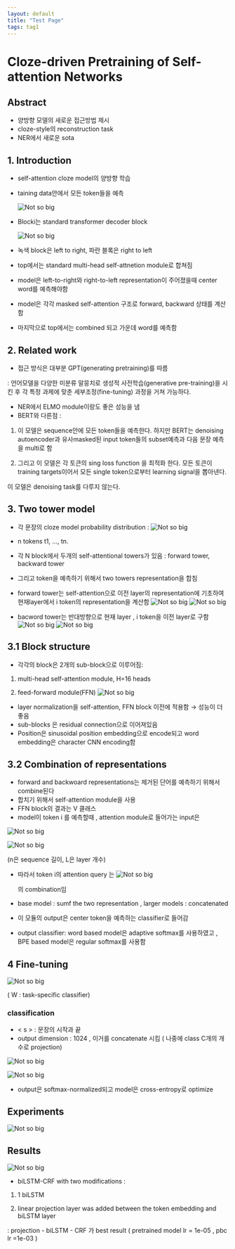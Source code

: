 ```yaml
---
layout: default
title: "Test Page"
tags: tag1
---
```


# Cloze-driven Pretraining of Self-attention Networks

## Abstract

- 양방향 모델의 새로운 접근방법 제시
- cloze-style의 reconstruction task
- NER에서 새로운 sota

## 1. Introduction

- self-attention cloze model의 양방향 학습
- taining data안에서 모든 token들을 예측

	![Not so big](21-06-18-image/1.png)

- Blocki는 standard transformer decoder block

    ![Not so big](21-06-18-image/0.png)

- 녹색 block은 left to right, 파란 블록은 right to left
- top에서는 standard multi-head self-attnetion module로 합쳐짐
- model은 left-to-right와 right-to-left representation이 주어졌을때 center word를 예측해야함
- model은 각각 masked self-attention 구조로 forward, backward 상태를 계산함
- 마지막으로 top에서는 combined 되고 가운데 word를 예측함

## 2. Related work

- 접근 방식은 대부분 GPT(generating pretraining)를 따름

: 언어모델을 다양한 미분류 말뭉치로 생성적 사전학습(generative pre-training)을 시킨 후 각 특정 과제에 맞춘 세부조정(fine-tuning) 과정을 거쳐 가능하다.

- NER에서 ELMO module이랑도 좋은 성능을 냄
- BERT와 다른점 :

1) 이 모델은 sequence안에 모든 token들을 예측한다. 하지만 BERT는 denoising autoencoder과 유사masked된 input token들의 subset예측과 다음 문장 예측을  multi로 함

2) 그리고 이 모델은 각 토큰의 sing loss function 을 최적화 한다. 모든 토큰이 training targets이어서 모든 single token으로부터 learning signal을 뽑아낸다. 

이 모델은 denoising task를 다루지 않는다.

## 3. Two tower model

- 각 문장의 cloze model probability distribution :
![Not so big](21-06-18-image/2.png)

- n tokens t1, ..., tn.
- 각 N block에서 두개의 self-attentional towers가 있음 : forward tower, backward tower
- 그리고 token을 예측하기 위해서 two towers representation을 합침
- forward tower는 self-attention으로 이전 layer의 representation에 기초하여 현재layer에서 i token의 representation을 계산함	
    ![Not so big](21-06-18-image/3.png)
    ![Not so big](21-06-18-image/4.png)

- bacword tower는 반대방향으로 현재 layer , i token을 이전 layer로 구함
	![Not so big](21-06-18-image/5.png)
    ![Not so big](21-06-18-image/6.png)
## 3.1 Block structure

- 각각의 block은 2개의 sub-block으로 이루어짐:

1)  multi-head self-attention module, H=16 heads

2)  feed-forward module(FFN)
![Not so big](21-06-18-image/7.png)

- layer normalization을 self-attention, FFN block 이전에 적용함 → 성능이 더 좋음
- sub-blocks 은 residual connection으로 이어져있음
- Position은 sinusoidal position embedding으로 encode되고 word embedding은  character CNN encoding함

## 3.2 Combination of representations

- forward and backwoard representations는 제거된 단어를 예측하기 위해서 combine된다
- 합치기 위해서 self-attention module을 사용
- FFN block의 결과는 V 클래스
- model이 token i 를 예측할때 , attention module로 들어가는 input은

![Not so big](21-06-18-image/8.png)

![Not so big](21-06-18-image/9.png)

(n은 sequence 길이, L은 layer 개수)

- 따라서 token i의 attention query 는
	![Not so big](21-06-18-image/10.png)
    
    의 combination임

- base model : sumf the two representation , larger models : concatenated
- 이 모듈의 output은 center token을 예측하는 classifier로 들어감
- output classifier: word based model은  adaptive softmax를 사용하였고 , BPE based model은 regular softmax를 사용함

## 4  Fine-tuning
![Not so big](21-06-18-image/11.png)

( W : task-specific classifier)

### classification

- < s > : 문장의 시작과 끝
- output dimension : 1024 , 이거를  concatenate 시킴  ( 나중에 class C개의 개수로 projection)

![Not so big](21-06-18-image/12.png)

![Not so big](21-06-18-image/13.png)

- output은 softmax-normalized되고 model은 cross-entropy로 optimize

## Experiments

![Not so big](21-06-18-image/14.png)

## Results

![Not so big](21-06-18-image/15.png)

- biLSTM-CRF with two modifications :

1) 1 biLSTM

2) linear projection layer was added between the token embedding and biLSTM layer

: projection - biLSTM - CRF 가 best result ( pretrained model lr = 1e-05 , pbc lr =1e-03 )